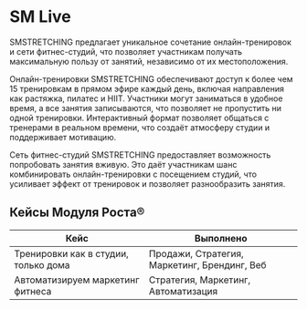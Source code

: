 # SM Live

SMSTRETCHING предлагает уникальное сочетание онлайн-тренировок и сети фитнес-студий, что позволяет участникам получать максимальную пользу от занятий, независимо от их местоположения.

Онлайн-тренировки SMSTRETCHING обеспечивают доступ к более чем 15 тренировкам в прямом эфире каждый день, включая направления как растяжка, пилатес и HIIT. Участники могут заниматься в удобное время, а все занятия записываются, что позволяет не пропустить ни одной тренировки. Интерактивный формат позволяет общаться с тренерами в реальном времени, что создаёт атмосферу студии и поддерживает мотивацию.

Сеть фитнес-студий SMSTRETCHING предоставляет возможность попробовать занятия вживую. Это даёт участникам шанс комбинировать онлайн-тренировки с посещением студий, что усиливает эффект от тренировок и позволяет разнообразить занятия.

## Кейсы Модуля Роста®

| Кейс                                        | Выполнено                                   |
|---------------------------------------------|---------------------------------------------|
| Тренировки как в студии, только дома        | Продажи, Стратегия, Маркетинг, Брендинг, Веб |
| Автоматизируем маркетинг фитнеса            | Стратегия, Маркетинг, Автоматизация         |

